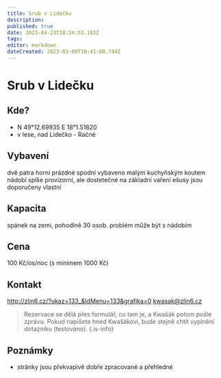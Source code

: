 ```yaml
---
title: Srub v Lidečku
description: 
published: true
date: 2023-04-23T18:24:53.102Z
tags: 
editor: markdown
dateCreated: 2023-03-09T10:41:00.744Z
---
```


# Srub v Lidečku
## Kde?
- N 49°12.69935 E 18°1.51820
- v lese, nad Lidečko - Račné

## Vybavení
dvě patra
horní prázdné
spodní vybaveno malým kuchyňským koutem
nádobí spíše provizorní, ale dostetečné na základní vaření
ešusy jsou doporučeny vlastní
## Kapacita
spánek na zemi, pohodlně 30 osob.
problém může být s nádobím
## Cena
100 Kč/os/noc
(s minimem 1000 Kč)
## Kontakt
http://zlin6.cz/?ukaz=133_&IdMenu=133&grafika=0
kwasak@zlin6.cz
> Rezervace se dělá přes formulář, co tam je, a Kwašák potom pošle zprávu. Pokud napíšete hned Kwašákovi, bude stejně chtít vyplnění dotazníku (testováno).
{.is-info}

## Poznámky
- stránky jsou překvapivě dobře zpracované a přehledné